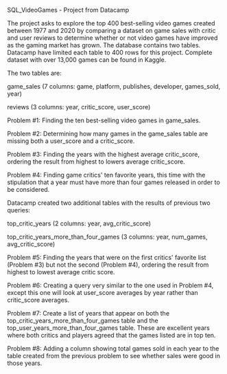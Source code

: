 SQL_VideoGames - Project from Datacamp

The project asks to explore the top 400 best-selling video games created between 1977 and 2020 by comparing a dataset on game sales with critic and user reviews to determine whether or not video games have improved as the gaming market has grown.
The database contains two tables. Datacamp have limited each table to 400 rows for this project. Complete dataset with over 13,000 games can be found in Kaggle.

The two tables are:

game_sales (7 columns: game, platform, publishes, developer, games_sold, year)

reviews (3 columns: year, critic_score, user_score)

Problem #1:
Finding the ten best-selling video games in game_sales.

Problem #2:
Determining how many games in the game_sales table are missing both a user_score and a critic_score.

Problem #3:
Finding the years with the highest average critic_score, ordering the result from highest to lowers average critic_score.

Problem #4:
Finding game critics' ten favorite years, this time with the stipulation that a year must have more than four games released in order to be considered.

Datacamp created two additional tables with the results of previous two queries:

top_critic_years (2 columns: year, avg_critic_score)

top_critic_years_more_than_four_games (3 columns: year, num_games, avg_critic_score)

Problem #5:
Finding the years that were on the first critics' favorite list (Problem #3) but not the second (Problem #4), ordering the result from highest to lowest average critic score.

Problem #6:
Creating a query very similar to the one used in Problem #4, except this one will look at user_score averages by year rather than critic_score averages.

Problem #7:
Create a list of years that appear on both the top_critic_years_more_than_four_games table and the top_user_years_more_than_four_games table. These are excellent years where both critics and players agreed that the games listed are in top ten.

Problem #8:
Adding a column showing total games sold in each year to the table created from the previous problem to see whether sales were good in those years. 

